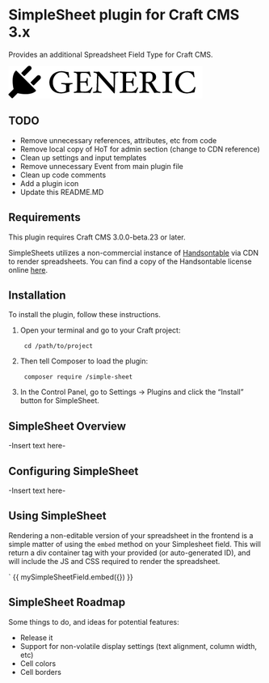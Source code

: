 # SimpleSheet plugin for Craft CMS 3.x

Provides an additional Spreadsheet Field Type for Craft CMS.

![Screenshot](resources/img/plugin-logo.png)

## TODO ##

- Remove unnecessary references, attributes, etc from code
- Remove local copy of HoT for admin section (change to CDN reference)
- Clean up settings and input templates
- Remove unnecessary Event from main plugin file
- Clean up code comments
- Add a plugin icon
- Update this README.MD

## Requirements

This plugin requires Craft CMS 3.0.0-beta.23 or later.

SimpleSheets utilizes a non-commercial instance of [Handsontable](https://handsontable.com) via CDN to render spreadsheets. You can find a copy of the Handsontable license online [here](https://handsontable.com/static/licenses/non-commercial/v2/handsontable-non-commercial-license.pdf).

## Installation

To install the plugin, follow these instructions.

1. Open your terminal and go to your Craft project:

        cd /path/to/project

2. Then tell Composer to load the plugin:

        composer require /simple-sheet

3. In the Control Panel, go to Settings → Plugins and click the “Install” button for SimpleSheet.

## SimpleSheet Overview

-Insert text here-

## Configuring SimpleSheet

-Insert text here-

## Using SimpleSheet

Rendering a non-editable version of your spreadsheet in the frontend is a simple matter of using the `embed` method on your Simplesheet field. This will return a div container tag with your provided (or auto-generated ID), and will include the JS and CSS required to render the spreadsheet.

`        {{ mySimpleSheetField.embed({}) }}


## SimpleSheet Roadmap

Some things to do, and ideas for potential features:

* Release it
* Support for non-volatile display settings (text alignment, column width, etc)
* Cell colors
* Cell borders
